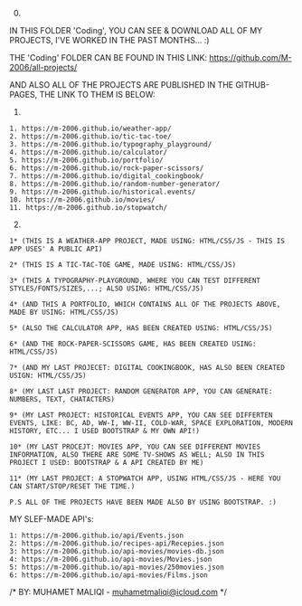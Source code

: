 0.

IN THIS FOLDER 'Coding', YOU CAN SEE & DOWNLOAD ALL OF MY PROJECTS, I'VE WORKED IN THE PAST MONTHS... :)

THE 'Coding' FOLDER CAN BE FOUND IN THIS LINK: https://github.com/M-2006/all-projects/

AND ALSO ALL OF THE PROJECTS ARE PUBLISHED IN THE GITHUB-PAGES, THE LINK TO THEM IS BELOW:

1.

    1. https://m-2006.github.io/weather-app/                       
    2. https://m-2006.github.io/tic-tac-toe/                     
    3. https://m-2006.github.io/typography_playground/           
    4. https://m-2006.github.io/calculator/
    5. https://m-2006.github.io/portfolio/
    6. https://m-2006.github.io/rock-paper-scissors/
    7. https://m-2006.github.io/digital_cookingbook/
    8. https://m-2006.github.io/random-number-generator/
    9. https://m-2006.github.io/historical.events/
    10. https://m-2006.github.io/movies/
    11. https://m-2006.github.io/stopwatch/

2.    

    1* (THIS IS A WEATHER-APP PROJECT, MADE USING: HTML/CSS/JS - THIS IS APP USES' A PUBLIC API)

    2* (THIS IS A TIC-TAC-TOE GAME, MADE USING: HTML/CSS/JS)

    3* (THIS A TYPOGRAPHY-PLAYGROUND, WHERE YOU CAN TEST DIFFERENT STYLES/FONTS/SIZES,...; ALSO USING: HTML/CSS/JS)

    4* (AND THIS A PORTFOLIO, WHICH CONTAINS ALL OF THE PROJECTS ABOVE, MADE BY USING: HTML/CSS/JS)

    5* (ALSO THE CALCULATOR APP, HAS BEEN CREATED USING: HTML/CSS/JS)

    6* (AND THE ROCK-PAPER-SCISSORS GAME, HAS BEEN CREATED USING: HTML/CSS/JS)

    7* (AND MY LAST PROJECET: DIGITAL COOKINGBOOK, HAS ALSO BEEN CREATED USIGN: HTML/CSS/JS)

    8* (MY LAST LAST PROJECT: RANDOM GENERATOR APP, YOU CAN GENERATE: NUMBERS, TEXT, CHATACTERS)

    9* (MY LAST PROJECT: HISTORICAL EVENTS APP, YOU CAN SEE DIFFERTEN EVENTS, LIKE: BC, AD, WW-I, WW-II, COLD-WAR, SPACE EXPLORATION, MODERN HISTORY, ETC... I USED BOOTSTRAP & MY OWN API!)

    10* (MY LAST PROCEJT: MOVIES APP, YOU CAN SEE DIFFERENT MOVIES INFORMATION, ALSO THERE ARE SOME TV-SHOWS AS WELL; ALSO IN THIS PROJECT I USED: BOOTSTRAP & A API CREATED BY ME)

    11* (MY LAST PROJECT: A STOPWATCH APP, USING HTML/CSS/JS - HERE YOU CAN START/STOP/RESET THE TIME.)

    P.S ALL OF THE PROJECTS HAVE BEEN MADE ALSO BY USING BOOTSTRAP. :)

    


MY SLEF-MADE API's: 

    1: https://m-2006.github.io/api/Events.json
    2: https://m-2006.github.io/recipes-api/Recepies.json
    3: https://m-2006.github.io/api-movies/movies-db.json
    4: https://m-2006.github.io/api-movies/Movies.json
    5: https://m-2006.github.io/api-movies/250movies.json
    6: https://m-2006.github.io/api-movies/Films.json

    



/* BY: MUHAMET MALIQI - muhametmaliqi@icloud.com  */
